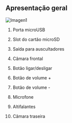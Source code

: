 ## Apresentação geral

![Imagen1](http://static.energysistem.com/images/manuals/42799/5a12aee791f05.jpg)

1.  Porta microUSB

2. Slot do cartão microSD

3. Saída para auscultadores

4. Câmara frontal

5. Botão ligar/desligar

6. Botão de volume +

7. Botão de volume -

8. Microfone

9. Altifalantes

10. Câmara traseira

